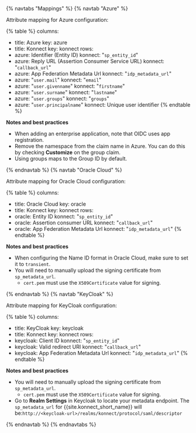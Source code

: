 {% navtabs "Mappings" %}
{% navtab "Azure" %}


Attribute mapping for Azure configuration:
<!-- vale off -->
{% table %}
columns:
  - title: Azure
    key: azure
  - title: Konnect
    key: konnect
rows:
  - azure: Identifier (Entity ID)
    konnect: "`sp_entity_id`"
  - azure: Reply URL (Assertion Consumer Service URL)
    konnect: "`callback_url`"
  - azure: App Federation Metadata Url
    konnect: "`idp_metadata_url`"
  - azure: "`user.mail`"
    konnect: "`email`"
  - azure: "`user.givenname`"
    konnect: "`firstname`"
  - azure: "`user.surname`"
    konnect: "`lastname`"
  - azure: "`user.groups`"
    konnect: "`groups`"
  - azure: "`user.principalname`"
    konnect: Unique user identifier
{% endtable %}
<!-- vale on -->

**Notes and best practices**

* When adding an enterprise application, note that OIDC uses app registration.
* Remove the namespace from the claim name in Azure. You can do this by checking **Customize** on the group claim.
* Using groups maps to the Group ID by default.


{% endnavtab %}
{% navtab "Oracle Cloud" %}

Attribute mapping for Oracle Cloud configuration:
<!-- vale off -->
{% table %}
columns:
  - title: Oracle Cloud
    key: oracle
  - title: Konnect
    key: konnect
rows:
  - oracle: Entity ID
    konnect: "`sp_entity_id`"
  - oracle: Assertion consumer URL
    konnect: "`callback_url`"
  - oracle: App Federation Metadata Url
    konnect: "`idp_metadata_url`"
{% endtable %}
<!-- vale on -->

**Notes and best practices**

* When configuring the Name ID format in Oracle Cloud, make sure to set it to `transient`.
* You will need to manually upload the signing certificate from `sp_metadata_url`.
   - `cert.pem` must use the `X509Certificate` value for signing.


{% endnavtab %}
{% navtab "KeyCloak" %}

Attribute mapping for KeyCloak configuration:
<!-- vale off -->
{% table %}
columns:
  - title: KeyCloak
    key: keycloak
  - title: Konnect
    key: konnect
rows:
  - keycloak: Client ID
    konnect: "`sp_entity_id`"
  - keycloak: Valid redirect URI
    konnect: "`callback_url`"
  - keycloak: App Federation Metadata Url
    konnect: "`idp_metadata_url`"
{% endtable %}
<!-- vale on -->


**Notes and best practices**

* You will need to manually upload the signing certificate from `sp_metadata_url`.
   - `cert.pem` must use the `X509Certificate` value for signing.
* Go to **Realm Settings** in Keycloak to locate your metadata endpoint. The `sp_metadata_url` for {{site.konnect_short_name}} will be:`http://<keycloak-url>/realms/konnect/protocol/saml/descriptor`

{% endnavtab %}
{% endnavtabs %}
